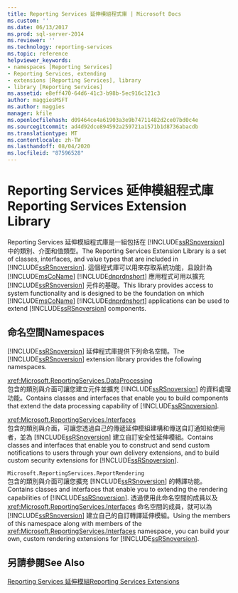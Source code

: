 ```yaml
---
title: Reporting Services 延伸模組程式庫 | Microsoft Docs
ms.custom: ''
ms.date: 06/13/2017
ms.prod: sql-server-2014
ms.reviewer: ''
ms.technology: reporting-services
ms.topic: reference
helpviewer_keywords:
- namespaces [Reporting Services]
- Reporting Services, extending
- extensions [Reporting Services], library
- library [Reporting Services]
ms.assetid: e8eff470-64d6-41c3-b98b-5ec916c121c3
author: maggiesMSFT
ms.author: maggies
manager: kfile
ms.openlocfilehash: d09464ce4a61903a3e9b74711482d2ce07bd0c4e
ms.sourcegitcommit: ad4d92dce894592a259721a1571b1d8736abacdb
ms.translationtype: MT
ms.contentlocale: zh-TW
ms.lasthandoff: 08/04/2020
ms.locfileid: "87596528"
---
```

# <a name="reporting-services-extension-library"></a><span data-ttu-id="e2759-102">Reporting Services 延伸模組程式庫</span><span class="sxs-lookup"><span data-stu-id="e2759-102">Reporting Services Extension Library</span></span>
  <span data-ttu-id="e2759-103">Reporting Services 延伸模組程式庫是一組包括在 [!INCLUDE[ssRSnoversion](../../includes/ssrsnoversion-md.md)] 中的類別、介面和值類型。</span><span class="sxs-lookup"><span data-stu-id="e2759-103">The Reporting Services Extension Library is a set of classes, interfaces, and value types that are included in [!INCLUDE[ssRSnoversion](../../includes/ssrsnoversion-md.md)].</span></span> <span data-ttu-id="e2759-104">這個程式庫可以用來存取系統功能，且設計為 [!INCLUDE[msCoName](../../includes/msconame-md.md)] [!INCLUDE[dnprdnshort](../../includes/dnprdnshort-md.md)] 應用程式可用以擴充 [!INCLUDE[ssRSnoversion](../../includes/ssrsnoversion-md.md)] 元件的基礎。</span><span class="sxs-lookup"><span data-stu-id="e2759-104">This library provides access to system functionality and is designed to be the foundation on which [!INCLUDE[msCoName](../../includes/msconame-md.md)] [!INCLUDE[dnprdnshort](../../includes/dnprdnshort-md.md)] applications can be used to extend [!INCLUDE[ssRSnoversion](../../includes/ssrsnoversion-md.md)] components.</span></span>  
  
## <a name="namespaces"></a><span data-ttu-id="e2759-105">命名空間</span><span class="sxs-lookup"><span data-stu-id="e2759-105">Namespaces</span></span>  
 <span data-ttu-id="e2759-106">[!INCLUDE[ssRSnoversion](../../includes/ssrsnoversion-md.md)] 延伸程式庫提供下列命名空間。</span><span class="sxs-lookup"><span data-stu-id="e2759-106">The [!INCLUDE[ssRSnoversion](../../includes/ssrsnoversion-md.md)] extension library provides the following namespaces.</span></span>  
  
 <xref:Microsoft.ReportingServices.DataProcessing>  
 <span data-ttu-id="e2759-107">包含的類別與介面可讓您建立元件並擴充 [!INCLUDE[ssRSnoversion](../../includes/ssrsnoversion-md.md)] 的資料處理功能。</span><span class="sxs-lookup"><span data-stu-id="e2759-107">Contains classes and interfaces that enable you to build components that extend the data processing capability of [!INCLUDE[ssRSnoversion](../../includes/ssrsnoversion-md.md)].</span></span>  
  
 <xref:Microsoft.ReportingServices.Interfaces>  
 <span data-ttu-id="e2759-108">包含的類別與介面，可讓您透過自己的傳遞延伸模組建構和傳送自訂通知給使用者，並為 [!INCLUDE[ssRSnoversion](../../includes/ssrsnoversion-md.md)] 建立自訂安全性延伸模組。</span><span class="sxs-lookup"><span data-stu-id="e2759-108">Contains classes and interfaces that enable you to construct and send custom notifications to users through your own delivery extensions, and to build custom security extensions for [!INCLUDE[ssRSnoversion](../../includes/ssrsnoversion-md.md)].</span></span>  
  
 `Microsoft.ReportingServices.ReportRendering`  
 <span data-ttu-id="e2759-109">包含的類別與介面可讓您擴充 [!INCLUDE[ssRSnoversion](../../includes/ssrsnoversion-md.md)] 的轉譯功能。</span><span class="sxs-lookup"><span data-stu-id="e2759-109">Contains classes and interfaces that enable you to extending the rendering capabilities of [!INCLUDE[ssRSnoversion](../../includes/ssrsnoversion-md.md)].</span></span> <span data-ttu-id="e2759-110">透過使用此命名空間的成員以及 <xref:Microsoft.ReportingServices.Interfaces> 命名空間的成員，就可以為 [!INCLUDE[ssRSnoversion](../../includes/ssrsnoversion-md.md)] 建立自己的自訂轉譯延伸模組。</span><span class="sxs-lookup"><span data-stu-id="e2759-110">Using the members of this namespace along with members of the <xref:Microsoft.ReportingServices.Interfaces> namespace, you can build your own, custom rendering extensions for [!INCLUDE[ssRSnoversion](../../includes/ssrsnoversion-md.md)].</span></span>  
  
## <a name="see-also"></a><span data-ttu-id="e2759-111">另請參閱</span><span class="sxs-lookup"><span data-stu-id="e2759-111">See Also</span></span>  
 [<span data-ttu-id="e2759-112">Reporting Services 延伸模組</span><span class="sxs-lookup"><span data-stu-id="e2759-112">Reporting Services Extensions</span></span>](reporting-services-extensions.md)  
  
  
